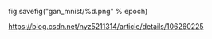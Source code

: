 

<!--
 * @version:
 * @Author:  StevenJokess https://github.com/StevenJokess
 * @Date: 2020-11-07 19:43:51
 * @LastEditors:  StevenJokess https://github.com/StevenJokess
 * @LastEditTime: 2020-11-07 19:44:38
 * @Description:
 * @TODO::
 * @Reference:
-->
fig.savefig("gan_mnist/%d.png" % epoch)

https://blog.csdn.net/nyz5211314/article/details/106260225
